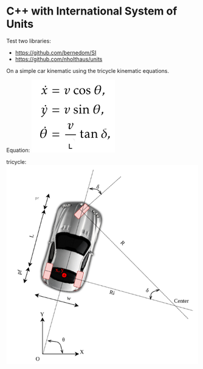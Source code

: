 # C++ with International System of Units

Test two libraries:
- https://github.com/bernedom/SI
- https://github.com/nholthaus/units

On a simple car kinematic using the tricycle kinematic equations.

Equation:
![doc/TricycleKinematicEq.png](doc/TricycleKinematicEq.png)

tricycle:
![doc/TricycleVehicle.png](doc/TricycleVehicle.png)
